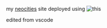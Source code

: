 my [neocities](https://pink-luva.neocities.org/) site 
deployed using ![this](https://github.com/marketplace/actions/deploy-to-neocities#example-workflow)

edited from vscode 
